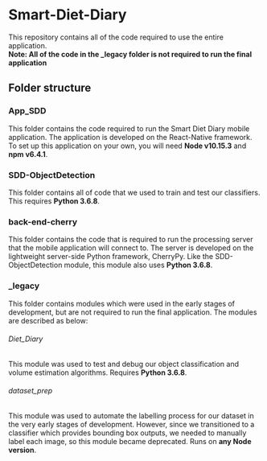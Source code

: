 # Smart-Diet-Diary

This repository contains all of the code required to use the entire application.    
**Note: All of the code in the \_legacy folder is not required to run the final application**

## Folder structure

### App_SDD
This folder contains the code required to run the Smart Diet Diary mobile application. The application is developed on the React-Native framework. To set up this application on your own, you will need **Node v10.15.3** and **npm v6.4.1**.

### SDD-ObjectDetection
This folder contains all of code that we used to train and test our classifiers. This requires **Python 3.6.8**.

### back-end-cherry
This folder contains the code that is required to run the processing server that the mobile application will connect to. The server is developed on the lightweight server-side Python framework, CherryPy. Like the SDD-ObjectDetection module, this module also uses **Python 3.6.8**.

### \_legacy
This folder contains modules which were used in the early stages of development, but are not required to run the final application. The modules are described as below:
###### Diet_Diary
This module was used to test and debug our object classification and volume estimation algorithms. Requires **Python 3.6.8**.
###### dataset_prep
This module was used to automate the labelling process for our dataset in the very early stages of development. However, since we transitioned to a classifier which provides bounding box outputs, we needed to manually label each image, so this module became deprecated. Runs on **any Node version**.

